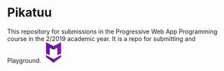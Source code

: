 # Pikatuu
This repository for submissions in the Progressive Web App Programming course in the 2/2019 academic year. It is a repo for submitting and Playground.
![alt text](https://github.com/adam-p/markdown-here/raw/master/src/common/images/icon48.png "Logo Title Text 1")
